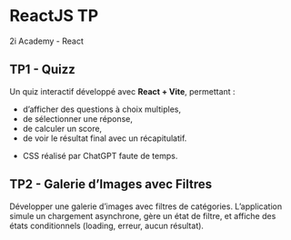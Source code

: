 # ReactJS TP
 2i Academy - React


## TP1 - Quizz

Un quiz interactif développé avec **React + Vite**, permettant :

* d’afficher des questions à choix multiples,
* de sélectionner une réponse,
* de calculer un score,
* de voir le résultat final avec un récapitulatif.

- CSS réalisé par ChatGPT faute de temps.



## TP2 - Galerie d’Images avec Filtres

Développer une galerie d’images avec filtres de catégories.
L’application simule un chargement asynchrone, gère un état de filtre, et affiche des états conditionnels (loading, erreur, aucun résultat).